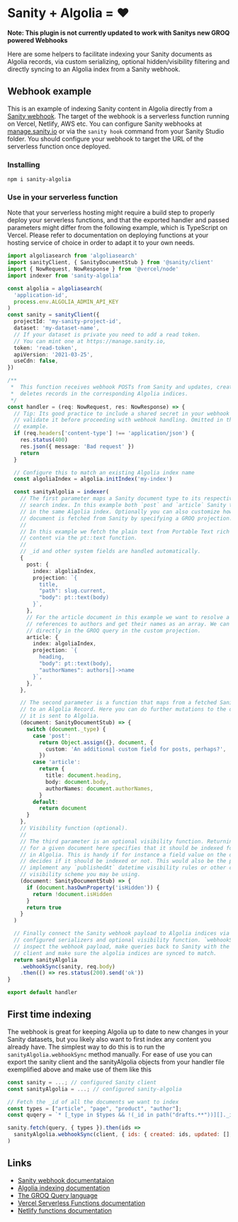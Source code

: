 # Sanity + Algolia = ♥️

**Note: This plugin is not currently updated to work with Sanitys new GROQ powered Webhooks**

Here are some helpers to facilitate indexing your Sanity documents as Algolia records, via custom serializing, optional hidden/visibility filtering and directly syncing to an Algolia index from a Sanity webhook.

## Webhook example

This is an example of indexing Sanity content in Algolia directly from a [Sanity webhook](https://www.sanity.io/docs/webhooks). The target of the webhook is a serverless function running on Vercel, Netlify, AWS etc. You can configure Sanity webhooks at [manage.sanity.io](https://manage.sanity.io) or via the `sanity hook` command from your Sanity Studio folder. You should configure your webhook to target the URL of the serverless function once deployed.

### Installing

```
npm i sanity-algolia
```

### Use in your serverless function

Note that your serverless hosting might require a build step to properly deploy your serverless functions, and that the exported handler and passed parameters might differ from the following example, which is TypeScript on Vercel. Please refer to documentation on deploying functions at your hosting service of choice in order to adapt it to your own needs.

```typescript
import algoliasearch from 'algoliasearch'
import sanityClient, { SanityDocumentStub } from '@sanity/client'
import { NowRequest, NowResponse } from '@vercel/node'
import indexer from 'sanity-algolia'

const algolia = algoliasearch(
  'application-id',
  process.env.ALGOLIA_ADMIN_API_KEY
)
const sanity = sanityClient({
  projectId: 'my-sanity-project-id',
  dataset: 'my-dataset-name',
  // If your dataset is private you need to add a read token.
  // You can mint one at https://manage.sanity.io,
  token: 'read-token',
  apiVersion: '2021-03-25',
  useCdn: false,
})

/**
 *  This function receives webhook POSTs from Sanity and updates, creates or
 *  deletes records in the corresponding Algolia indices.
 */
const handler = (req: NowRequest, res: NowResponse) => {
  // Tip: Its good practice to include a shared secret in your webhook URLs and
  // validate it before proceeding with webhook handling. Omitted in this short
  // example.
  if (req.headers['content-type'] !== 'application/json') {
    res.status(400)
    res.json({ message: 'Bad request' })
    return
  }

  // Configure this to match an existing Algolia index name
  const algoliaIndex = algolia.initIndex('my-index')

  const sanityAlgolia = indexer(
    // The first parameter maps a Sanity document type to its respective Algolia
    // search index. In this example both `post` and `article` Sanity types live
    // in the same Algolia index. Optionally you can also customize how the
    // document is fetched from Sanity by specifying a GROQ projection.
    //
    // In this example we fetch the plain text from Portable Text rich text
    // content via the pt::text function.
    //
    // _id and other system fields are handled automatically.
    {
      post: {
        index: algoliaIndex,
        projection: `{
          title,
          "path": slug.current,
          "body": pt::text(body)
        }`,
      },
      // For the article document in this example we want to resolve a list of
      // references to authors and get their names as an array. We can do this
      // directly in the GROQ query in the custom projection.
      article: {
        index: algoliaIndex,
        projection: `{
          heading,
          "body": pt::text(body),
          "authorNames": authors[]->name
        }`,
      },
    },

    // The second parameter is a function that maps from a fetched Sanity document
    // to an Algolia Record. Here you can do further mutations to the data before
    // it is sent to Algolia.
    (document: SanityDocumentStub) => {
      switch (document._type) {
        case 'post':
          return Object.assign({}, document, {
            custom: 'An additional custom field for posts, perhaps?',
          })
        case 'article':
          return {
            title: document.heading,
            body: document.body,
            authorNames: document.authorNames,
          }
        default:
          return document
      }
    },
    // Visibility function (optional).
    //
    // The third parameter is an optional visibility function. Returning `true`
    // for a given document here specifies that it should be indexed for search
    // in Algolia. This is handy if for instance a field value on the document
    // decides if it should be indexed or not. This would also be the place to
    // implement any `publishedAt` datetime visibility rules or other custom
    // visibility scheme you may be using.
    (document: SanityDocumentStub) => {
      if (document.hasOwnProperty('isHidden')) {
        return !document.isHidden
      }
      return true
    }
  )

  // Finally connect the Sanity webhook payload to Algolia indices via the
  // configured serializers and optional visibility function. `webhookSync` will
  // inspect the webhook payload, make queries back to Sanity with the `sanity`
  // client and make sure the algolia indices are synced to match.
  return sanityAlgolia
    .webhookSync(sanity, req.body)
    .then(() => res.status(200).send('ok'))
}

export default handler
```

## First time indexing

The webhook is great for keeping Algolia up to date to new changes in your Sanity datasets, but you likely also want to first index any content you already have. The simplest way to do this is to run the `sanityAlgolia.webhookSync` method manually. For ease of use you can export the sanity client and the sanityAlgolia objects from your handler file exemplified above and make use of them like this

```javascript
const sanity = ...; // configured Sanity client
const sanityAlgolia = ...; // configured sanity-algolia

// Fetch the _id of all the documents we want to index
const types = ["article", "page", "product", "author"];
const quqery = `* [_type in $types && !(_id in path("drafts.**"))][]._id`

sanity.fetch(query, { types }).then(ids => 
  sanityAlgolia.webhookSync(client, { ids: { created: ids, updated: [], deleted: [] }})
)
```

## Links

- [Sanity webhook documentataion](https://www.sanity.io/docs/webhooks)
- [Algolia indexing documentation](https://www.algolia.com/doc/api-client/methods/indexing/)
- [The GROQ Query language](https://www.sanity.io/docs/groq)
- [Vercel Serverless Functions documentation](https://vercel.com/docs/serverless-functions/introduction)
- [Netlify functions documentation](https://docs.netlify.com/functions/build-with-javascript/)
